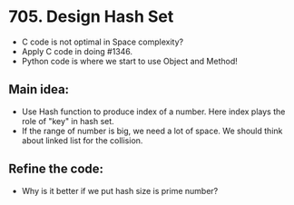 # 705. Design Hash Set
- C code is not optimal in Space complexity?
- Apply C code in doing #1346.
- Python code is where we start to use Object and Method!
## Main idea:
- Use Hash function to produce index of a number. Here index plays the role of "key" in hash set.
- If the range of number is big, we need a lot of space. We should think about linked list for the collision.
## Refine the code:
- Why is it better if we put hash size is prime number?